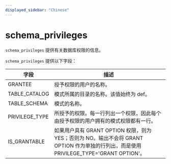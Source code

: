 ```yaml
---
displayed_sidebar: "Chinese"
---
```


# schema_privileges

`schema_privileges` 提供有关数据库权限的信息。

`schema_privileges` 提供以下字段：

| 字段           | 描述                                                         |
| -------------- | ------------------------------------------------------------ |
| GRANTEE        | 授予权限的用户的名称。                                       |
| TABLE_CATALOG  | 模式所属的目录的名称。该值始终为 def。                       |
| TABLE_SCHEMA   | 模式的名称。                                                 |
| PRIVILEGE_TYPE | 所授予的权限。每一行列出一个权限，因此每个由授予权限的用户拥有的模式权限都有一行。 |
| IS_GRANTABLE   | 如果用户具有 GRANT OPTION 权限，则为 YES；否则为 NO。输出不会将 GRANT OPTION 作为单独的行列出，而是使用 PRIVILEGE_TYPE='GRANT OPTION'。 |
